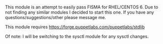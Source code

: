 This module is an attempt to easily pass FISMA for RHEL/CENTOS 6. Due to not finding any similar modules I decided to start this one. If you have any questions/suggestions/other please message me.

This module requires https://forge.puppetlabs.com/puppetlabs/stdlib

Of note: I will be switching to the sysctl module for any sysctl changes.
